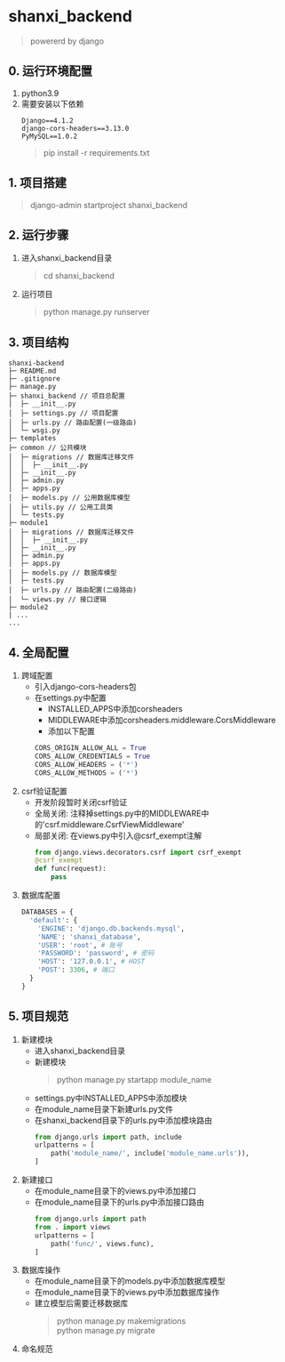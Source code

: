 # shanxi_backend
> powererd by django

## 0. 运行环境配置
1. python3.9
2. 需要安装以下依赖
    ```
    Django==4.1.2
    django-cors-headers==3.13.0
    PyMySQL==1.0.2
    ```
    > pip install -r requirements.txt
## 1. 项目搭建
> django-admin startproject shanxi_backend
## 2. 运行步骤
1. 进入shanxi_backend目录
    > cd shanxi_backend
2. 运行项目
    > python manage.py runserver
## 3. 项目结构
```
shanxi-backend
├─ README.md
├─ .gitignore
├─ manage.py
├─ shanxi_backend // 项目总配置
│  ├─ __init__.py
│  ├─ settings.py // 项目配置
│  ├─ urls.py // 路由配置(一级路由)
│  └─ wsgi.py
├─ templates
├─ common // 公共模块
│  ├─ migrations // 数据库迁移文件
│  │  ├─ __init__.py
│  ├─ __init__.py
│  ├─ admin.py
│  ├─ apps.py
│  ├─ models.py // 公用数据库模型
│  ├─ utils.py // 公用工具类
│  └─ tests.py
├─ module1
│  ├─ migrations // 数据库迁移文件
│  │  ├─ __init__.py
│  ├─ __init__.py
│  ├─ admin.py
│  ├─ apps.py
│  ├─ models.py // 数据库模型
│  ├─ tests.py
│  ├─ urls.py // 路由配置(二级路由)
│  └─ views.py // 接口逻辑
├─ module2
| ...
...
```
## 4. 全局配置
1. 跨域配置
    - 引入django-cors-headers包
    - 在settings.py中配置
        - INSTALLED_APPS中添加corsheaders
        - MIDDLEWARE中添加corsheaders.middleware.CorsMiddleware
        - 添加以下配置
        ```python
        CORS_ORIGIN_ALLOW_ALL = True
        CORS_ALLOW_CREDENTIALS = True
        CORS_ALLOW_HEADERS = ('*')
        CORS_ALLOW_METHODS = ('*')
        ```
2. csrf验证配置
    - 开发阶段暂时关闭csrf验证
    - 全局关闭:
        注释掉settings.py中的MIDDLEWARE中的'csrf.middleware.CsrfViewMiddleware'
    - 局部关闭:
        在views.py中引入@csrf_exempt注解
        ```python
        from django.views.decorators.csrf import csrf_exempt
        @csrf_exempt
        def func(request):
            pass
        ```
3. 数据库配置
    ```python
    DATABASES = {
      'default': {
        'ENGINE': 'django.db.backends.mysql',
        'NAME': 'shanxi_database',
        'USER': 'root', # 账号
        'PASSWORD': 'password', # 密码
        'HOST': '127.0.0.1', # HOST
        'POST': 3306, # 端口
      }
    }
    ```
## 5. 项目规范
1. 新建模块
    - 进入shanxi_backend目录
    - 新建模块
        > python manage.py startapp module_name
    - settings.py中INSTALLED_APPS中添加模块
    - 在module_name目录下新建urls.py文件
    - 在shanxi_backend目录下的urls.py中添加模块路由
        ```python
        from django.urls import path, include
        urlpatterns = [
            path('module_name/', include('module_name.urls')),
        ]
        ```
2. 新建接口
    - 在module_name目录下的views.py中添加接口
    - 在module_name目录下的urls.py中添加接口路由
        ```python
        from django.urls import path
        from . import views
        urlpatterns = [
            path('func/', views.func),
        ]
        ```
3. 数据库操作
    - 在module_name目录下的models.py中添加数据库模型
    - 在module_name目录下的views.py中添加数据库操作
    - 建立模型后需要迁移数据库
        > python manage.py makemigrations  
        > python manage.py migrate
4. 命名规范
